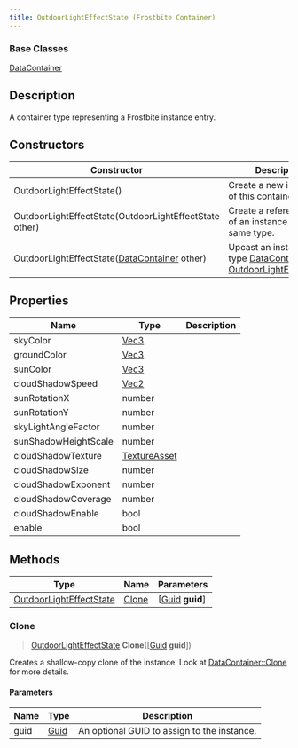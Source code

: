 ```yaml
---
title: OutdoorLightEffectState (Frostbite Container)
---
```

### Base Classes

[DataContainer](/vext/ref/cls/shr/datacontainer)

## Description

A container type representing a Frostbite instance entry.

## Constructors

| Constructor                                                                        | Description                                                                                                                           |
| ---------------------------------------------------------------------------------- | ------------------------------------------------------------------------------------------------------------------------------------- |
| OutdoorLightEffectState()                                                          | Create a new instance of this container type.                                                                                         |
| OutdoorLightEffectState(OutdoorLightEffectState other)                             | Create a reference copy of an instance of the same type.                                                                              |
| OutdoorLightEffectState([DataContainer](/vext/ref/cls/shr/datacontainer) other) | Upcast an instance of type [DataContainer](/vext/ref/cls/shr/datacontainer) to [OutdoorLightEffectState](OutdoorLightEffectState). |

## Properties

| Name                 | Type                              | Description |
| -------------------- | --------------------------------- | ----------- |
| skyColor             | [Vec3](/vext/ref/cls/shr/Vec3) |             |
| groundColor          | [Vec3](/vext/ref/cls/shr/Vec3) |             |
| sunColor             | [Vec3](/vext/ref/cls/shr/Vec3) |             |
| cloudShadowSpeed     | [Vec2](/vext/ref/cls/shr/Vec2) |             |
| sunRotationX         | number                            |             |
| sunRotationY         | number                            |             |
| skyLightAngleFactor  | number                            |             |
| sunShadowHeightScale | number                            |             |
| cloudShadowTexture   | [TextureAsset](TextureAsset)      |             |
| cloudShadowSize      | number                            |             |
| cloudShadowExponent  | number                            |             |
| cloudShadowCoverage  | number                            |             |
| cloudShadowEnable    | bool                              |             |
| enable               | bool                              |             |

## Methods

| Type                                               | Name            | Parameters                                     |
| -------------------------------------------------- | --------------- | ---------------------------------------------- |
| [OutdoorLightEffectState](OutdoorLightEffectState) | [Clone](#clone) | \[[Guid](/vext/ref/cls/shr/guid) **guid**\] |

### Clone

> [OutdoorLightEffectState](OutdoorLightEffectState) **Clone**(\[[Guid](/vext/ref/cls/shr/guid) **guid**\])

Creates a shallow-copy clone of the instance. Look at [DataContainer::Clone](/vext/ref/cls/shr/datacontainer#clone) for more details.

#### Parameters

| Name | Type         | Description                                 |
| ---- | ------------ | ------------------------------------------- |
| guid | [Guid](Guid) | An optional GUID to assign to the instance. |
